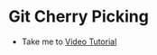 # Git Cherry Picking
  - Take me to [Video Tutorial](https://kodekloud.com/courses/1085975/lectures/23428019)